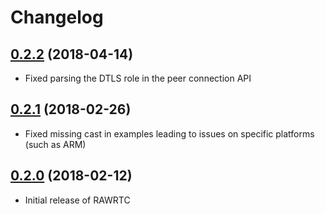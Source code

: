 # Changelog

## [0.2.2] (2018-04-14)

* Fixed parsing the DTLS role in the peer connection API

## [0.2.1] (2018-02-26)

* Fixed missing cast in examples leading to issues on specific platforms (such
  as ARM)

## [0.2.0] (2018-02-12)

* Initial release of RAWRTC



[0.2.2]: https://github.com/rawrtc/rawrtc/compare/v0.2.1...v0.2.2
[0.2.1]: https://github.com/rawrtc/rawrtc/compare/v0.2.0...v0.2.1
[0.2.0]: https://github.com/rawrtc/rawrtc/compare/bd9d1ef15d008fdc24b4d5e3158e775a03ffec16...v0.2.0
